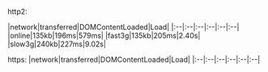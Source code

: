 http2:

|network|transferred|DOMContentLoaded|Load|
|:--|:--|:--|:--|:--|:--|
|online|135kb|196ms|579ms|
|fast3g|135kb|205ms|2.40s|
|slow3g|240kb|227ms|9.02s|

https:
|network|transferred|DOMContentLoaded|Load|
|:--|:--|:--|:--|:--|:--|
